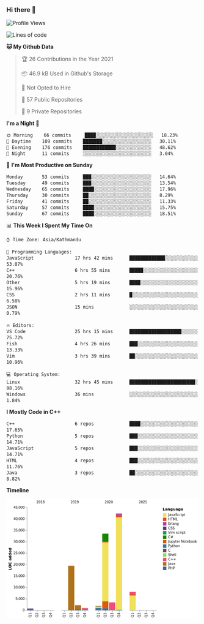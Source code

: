 ### Hi there 👋


<!--START_SECTION:waka-->
![Profile Views](http://img.shields.io/badge/Profile%20Views-39-blue)

![Lines of code](https://img.shields.io/badge/From%20Hello%20World%20I%27ve%20Written-112901%20lines%20of%20code-blue)

**🐱 My Github Data** 

> 🏆 26 Contributions in the Year 2021
 > 
> 📦 46.9 kB Used in Github's Storage 
 > 
> 🚫 Not Opted to Hire
 > 
> 📜 57 Public Repositories 
 > 
> 🔑 9 Private Repositories  
 > 
**I'm a Night 🦉** 

```text
🌞 Morning    66 commits     ████░░░░░░░░░░░░░░░░░░░░░   18.23% 
🌆 Daytime    109 commits    ███████░░░░░░░░░░░░░░░░░░   30.11% 
🌃 Evening    176 commits    ████████████░░░░░░░░░░░░░   48.62% 
🌙 Night      11 commits     ░░░░░░░░░░░░░░░░░░░░░░░░░   3.04%

```
📅 **I'm Most Productive on Sunday** 

```text
Monday       53 commits     ███░░░░░░░░░░░░░░░░░░░░░░   14.64% 
Tuesday      49 commits     ███░░░░░░░░░░░░░░░░░░░░░░   13.54% 
Wednesday    65 commits     ████░░░░░░░░░░░░░░░░░░░░░   17.96% 
Thursday     30 commits     ██░░░░░░░░░░░░░░░░░░░░░░░   8.29% 
Friday       41 commits     ██░░░░░░░░░░░░░░░░░░░░░░░   11.33% 
Saturday     57 commits     ████░░░░░░░░░░░░░░░░░░░░░   15.75% 
Sunday       67 commits     ████░░░░░░░░░░░░░░░░░░░░░   18.51%

```


📊 **This Week I Spent My Time On** 

```text
⌚︎ Time Zone: Asia/Kathmandu

💬 Programming Languages: 
JavaScript               17 hrs 42 mins      █████████████░░░░░░░░░░░░   53.07% 
C++                      6 hrs 55 mins       █████░░░░░░░░░░░░░░░░░░░░   20.76% 
Other                    5 hrs 19 mins       ████░░░░░░░░░░░░░░░░░░░░░   15.96% 
CSS                      2 hrs 11 mins       █░░░░░░░░░░░░░░░░░░░░░░░░   6.58% 
JSON                     15 mins             ░░░░░░░░░░░░░░░░░░░░░░░░░   0.79%

🔥 Editors: 
VS Code                  25 hrs 15 mins      ███████████████████░░░░░░   75.72% 
Fish                     4 hrs 26 mins       ███░░░░░░░░░░░░░░░░░░░░░░   13.33% 
Vim                      3 hrs 39 mins       ██░░░░░░░░░░░░░░░░░░░░░░░   10.96%

💻 Operating System: 
Linux                    32 hrs 45 mins      ████████████████████████░   98.16% 
Windows                  36 mins             ░░░░░░░░░░░░░░░░░░░░░░░░░   1.84%

```

**I Mostly Code in C++** 

```text
C++                      6 repos             ████░░░░░░░░░░░░░░░░░░░░░   17.65% 
Python                   5 repos             ███░░░░░░░░░░░░░░░░░░░░░░   14.71% 
JavaScript               5 repos             ███░░░░░░░░░░░░░░░░░░░░░░   14.71% 
HTML                     4 repos             ███░░░░░░░░░░░░░░░░░░░░░░   11.76% 
Java                     3 repos             ██░░░░░░░░░░░░░░░░░░░░░░░   8.82%

```


**Timeline**

![Chart not found](https://raw.githubusercontent.com/voidash/voidash/main/charts/bar_graph.png) 


<!--END_SECTION:waka-->


<!--
**voidash/voidash** is a ✨ _special_ ✨ repository because its `README.md` (this file) appears on your GitHub profile.

Here are some ideas to get you started:

- 🔭 I’m currently working on ...
- 🌱 I’m currently learning ...
- 👯 I’m looking to collaborate on ...
- 🤔 I’m looking for help with ...
- 💬 Ask me about ...
- 📫 How to reach me: ...
- 😄 Pronouns: ...
- ⚡ Fun fact: ...
-->
